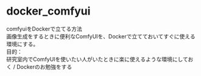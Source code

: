 # docker_comfyui
comfyuiをDockerで立てる方法  
画像生成をするときに便利なComfyUIを、Dockerで立てておいてすぐに使える環境にする。  
目的：  
研究室内でComfyUIを使いたい人がいたときに楽に使えるような環境にしておく / Dockerのお勉強をする
